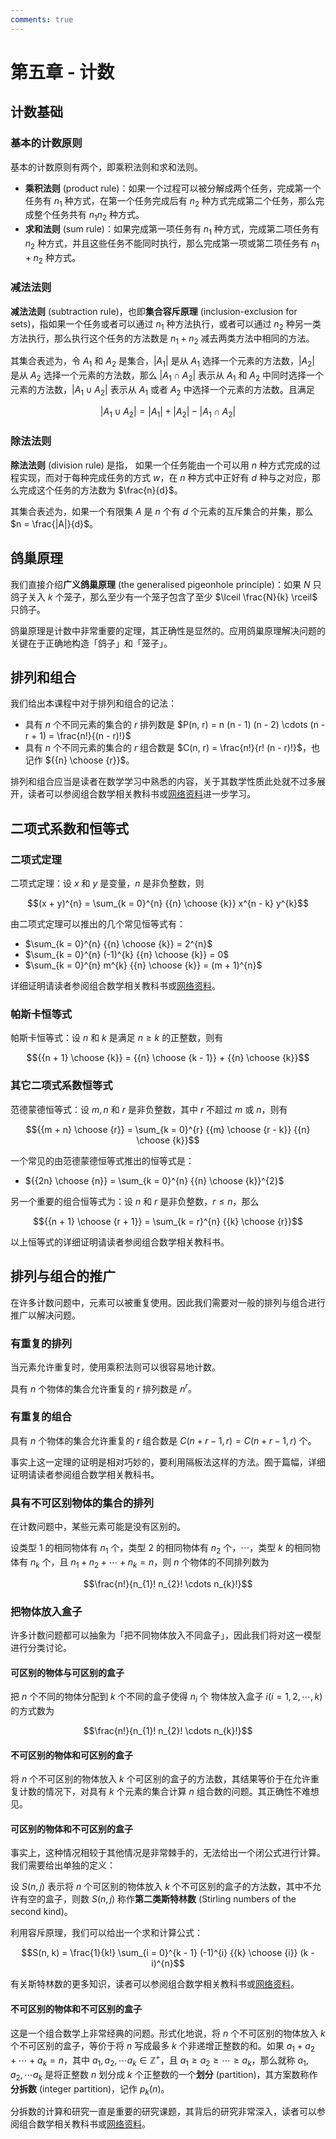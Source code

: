 ```yaml
---
comments: true
---
```


# 第五章 - 计数

## 计数基础

### 基本的计数原则

基本的计数原则有两个，即乘积法则和求和法则。

- **乘积法则** (product rule)：如果一个过程可以被分解成两个任务，完成第一个任务有 $n_{1}$ 种方式，在第一个任务完成后有 $n_{2}$ 种方式完成第二个任务，那么完成整个任务共有 $n_{1} n_{2}$ 种方式。
- **求和法则** (sum rule)：如果完成第一项任务有 $n_{1}$ 种方式，完成第二项任务有 $n_{2}$ 种方式，并且这些任务不能同时执行，那么完成第一项或第二项任务有 $n_{1} + n_{2}$ 种方式。

### 减法法则

**减法法则** (subtraction rule)，也即**集合容斥原理** (inclusion-exclusion for sets)，指如果一个任务或者可以通过 $n_{1}$ 种方法执行，或者可以通过 $n_{2}$ 种另一类方法执行，那么执行这个任务的方法数是 $n_{1} + n_{2}$ 减去两类方法中相同的方法。

其集合表述为，令 $A_{1}$ 和 $A_{2}$ 是集合，$|A_{1}|$ 是从 $A_{1}$ 选择一个元素的方法数，$|A_{2}|$ 是从 $A_{2}$ 选择一个元素的方法数，那么 $|A_{1} \cap A_{2}|$ 表示从 $A_{1}$ 和 $A_{2}$ 中同时选择一个元素的方法数，$|A_{1} \cup A_{2}|$ 表示从 $A_{1}$ 或者 $A_{2}$ 中选择一个元素的方法数。且满足

$$|A_{1} \cup A_{2}| = |A_{1}| + |A_{2}| - |A_{1} \cap A_{2}|$$

### 除法法则

**除法法则** (division rule) 是指，
如果一个任务能由一个可以用 $n$ 种方式完成的过程实现，而对于每种完成任务的方式 $w$，在 $n$ 种方式中正好有 $d$ 种与之对应，那么完成这个任务的方法数为 $\frac{n}{d}$。

其集合表述为，如果一个有限集 $A$ 是 $n$ 个有 $d$ 个元素的互斥集合的并集，那么 $n = \frac{|A|}{d}$。

## 鸽巢原理

我们直接介绍**广义鸽巢原理** (the generalised pigeonhole principle)：如果 $N$ 只鸽子关入 $k$ 个笼子，那么至少有一个笼子包含了至少 $\lceil \frac{N}{k} \rceil$ 只鸽子。

鸽巢原理是计数中非常重要的定理，其正确性是显然的。应用鸽巢原理解决问题的关键在于正确地构造「鸽子」和「笼子」。

## 排列和组合

我们给出本课程中对于排列和组合的记法：

- 具有 $n$ 个不同元素的集合的 $r$ 排列数是 $P(n, r) = n (n - 1) (n - 2) \cdots (n - r + 1) = \frac{n!}{(n - r)!}$
- 具有 $n$ 个不同元素的集合的 $r$ 组合数是 $C(n, r) = \frac{n!}{r! (n - r)!}$，也记作 ${{n} \choose {r}}$。

排列和组合应当是读者在数学学习中熟悉的内容，关于其数学性质此处就不过多展开，读者可以参阅组合数学相关教科书或[网络资料](https://oi-wiki.org/math/combinatorics/combination/)进一步学习。

## 二项式系数和恒等式

### 二项式定理

二项式定理：设 $x$ 和 $y$ 是变量，$n$ 是非负整数，则

$$(x + y)^{n} = \sum_{k = 0}^{n} {{n} \choose {k}} x^{n - k} y^{k}$$

由二项式定理可以推出的几个常见恒等式有：

- $\sum_{k = 0}^{n} {{n} \choose {k}} = 2^{n}$
- $\sum_{k = 0}^{n} (-1)^{k} {{n} \choose {k}} = 0$
- $\sum_{k = 0}^{n} m^{k} {{n} \choose {k}} = (m + 1)^{n}$

详细证明请读者参阅组合数学相关教科书或[网络资料](https://oi-wiki.org/math/combinatorics/combination/#%E4%BA%8C%E9%A1%B9%E5%BC%8F%E5%AE%9A%E7%90%86)。

### 帕斯卡恒等式

帕斯卡恒等式：设 $n$ 和 $k$ 是满足 $n \geq k$ 的正整数，则有

$${{n + 1} \choose {k}} = {{n} \choose {k - 1}} + {{n} \choose {k}}$$

### 其它二项式系数恒等式

范德蒙德恒等式：设 $m, n$ 和 $r$ 是非负整数，其中 $r$ 不超过 $m$ 或 $n$，则有

$${{m + n} \choose {r}} = \sum_{k = 0}^{r} {{m} \choose {r - k}} {{n} \choose {k}}$$

一个常见的由范德蒙德恒等式推出的恒等式是：

- ${{2n} \choose {n}} = \sum_{k = 0}^{n} {{n} \choose {k}}^{2}$

另一个重要的组合恒等式为：设 $n$ 和 $r$ 是非负整数，$r \leq n$，那么

$${{n + 1} \choose {r + 1}} = \sum_{k = r}^{n} {{k} \choose {r}}$$

以上恒等式的详细证明请读者参阅组合数学相关教科书。

## 排列与组合的推广

在许多计数问题中，元素可以被重复使用。因此我们需要对一般的排列与组合进行推广以解决问题。

### 有重复的排列

当元素允许重复时，使用乘积法则可以很容易地计数。

具有 $n$ 个物体的集合允许重复的 $r$ 排列数是 $n^{r}$。

### 有重复的组合

具有 $n$ 个物体的集合允许重复的 $r$ 组合数是 $C(n + r - 1, r) = C(n + r - 1, r)$ 个。

事实上这一定理的证明是相对巧妙的，要利用隔板法这样的方法。囿于篇幅，详细证明请读者参阅组合数学相关教科书。

### 具有不可区别物体的集合的排列

在计数问题中，某些元素可能是没有区别的。

设类型 1 的相同物体有 $n_{1}$ 个，类型 2 的相同物体有 $n_{2}$ 个，$\cdots$，类型 $k$ 的相同物体有 $n_{k}$ 个，且 $n_{1} + n_{2} + \cdots + n_{k} = n$，则 $n$ 个物体的不同排列数为

$$\frac{n!}{n_{1}! n_{2}! \cdots n_{k}!}$$

### 把物体放入盒子

许多计数问题都可以抽象为「把不同物体放入不同盒子」，因此我们将对这一模型进行分类讨论。

#### 可区别的物体与可区别的盒子

把 $n$ 个不同的物体分配到 $k$ 个不同的盒子使得 $n_{i}$ 个 物体放入盒子 $i (i = 1, 2, \cdots, k)$ 的方式数为

$$\frac{n!}{n_{1}! n_{2}! \cdots n_{k}!}$$

#### 不可区别的物体和可区别的盒子

将 $n$ 个不可区别的物体放入 $k$ 个可区别的盒子的方法数，其结果等价于在允许重复计数的情况下，对具有 $k$ 个元素的集合计算 $n$ 组合数的问题。其正确性不难想见。

#### 可区别的物体和不可区别的盒子

事实上，这种情况相较于其他情况是非常棘手的，无法给出一个闭公式进行计算。我们需要给出单独的定义：

设 $S(n, j)$ 表示将 $n$ 个可区别的物体放入 $k$ 个不可区别的盒子的方法数，其中不允许有空的盒子，则数 $S(n, j)$ 称作**第二类斯特林数** (Stirling numbers of the second kind)。

利用容斥原理，我们可以给出一个求和计算公式：

$$S(n, k) = \frac{1}{k!} \sum_{i = 0}^{k - 1} (-1)^{i} {{k} \choose {i}} (k - i)^{n}$$

有关斯特林数的更多知识，读者可以参阅组合数学相关教科书或[网络资料](https://oi-wiki.org/math/combinatorics/stirling/)。

#### 不可区别的物体和不可区别的盒子

这是一个组合数学上非常经典的问题。形式化地说，将 $n$ 个不可区别的物体放入 $k$ 个不可区别的盒子，等价于将 $n$ 写成最多 $k$ 个非递增正整数的和。如果 $a_{1} + a_{2} + \cdots + a_{k} = n$，其中 $a_{1}, a_{2}, \cdots a_{k} \in \mathbb{Z}^{+}$，且 $a_{1} \geq a_{2} \geq \cdots \geq a_{k}$，那么就称 $a_{1}, a_{2}, \cdots a_{k}$ 是将正整数 $n$ 划分成 $k$ 个正整数的一个**划分** (partition)，其方案数称作**分拆数** (integer partition)，记作 $p_{k} (n)$。

分拆数的计算和研究一直是重要的研究课题，其背后的研究非常深入，读者可以参阅组合数学相关教科书或[网络资料](https://oi-wiki.org/math/combinatorics/partition/)。
